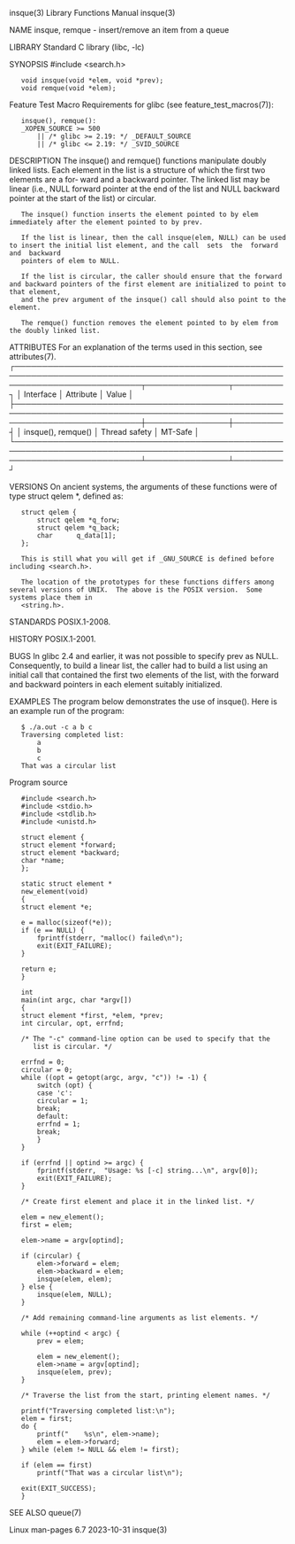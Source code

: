 insque(3)							   Library Functions Manual							     insque(3)

NAME
       insque, remque - insert/remove an item from a queue

LIBRARY
       Standard C library (libc, -lc)

SYNOPSIS
       #include <search.h>

       void insque(void *elem, void *prev);
       void remque(void *elem);

   Feature Test Macro Requirements for glibc (see feature_test_macros(7)):

       insque(), remque():
	   _XOPEN_SOURCE >= 500
	       || /* glibc >= 2.19: */ _DEFAULT_SOURCE
	       || /* glibc <= 2.19: */ _SVID_SOURCE

DESCRIPTION
       The insque() and remque() functions manipulate doubly linked lists.  Each element in the list is a structure of which the first two elements are a for‐
       ward  and  a backward pointer.  The linked list may be linear (i.e., NULL forward pointer at the end of the list and NULL backward pointer at the start
       of the list) or circular.

       The insque() function inserts the element pointed to by elem immediately after the element pointed to by prev.

       If the list is linear, then the call insque(elem, NULL) can be used to insert the initial list element, and the call  sets  the	forward	 and  backward
       pointers of elem to NULL.

       If the list is circular, the caller should ensure that the forward and backward pointers of the first element are initialized to point to that element,
       and the prev argument of the insque() call should also point to the element.

       The remque() function removes the element pointed to by elem from the doubly linked list.

ATTRIBUTES
       For an explanation of the terms used in this section, see attributes(7).
       ┌───────────────────────────────────────────────────────────────────────────────────────────────────────────────────────────┬───────────────┬─────────┐
       │ Interface														   │ Attribute	   │ Value   │
       ├───────────────────────────────────────────────────────────────────────────────────────────────────────────────────────────┼───────────────┼─────────┤
       │ insque(), remque()													   │ Thread safety │ MT-Safe │
       └───────────────────────────────────────────────────────────────────────────────────────────────────────────────────────────┴───────────────┴─────────┘

VERSIONS
       On ancient systems, the arguments of these functions were of type struct qelem *, defined as:

	   struct qelem {
	       struct qelem *q_forw;
	       struct qelem *q_back;
	       char	     q_data[1];
	   };

       This is still what you will get if _GNU_SOURCE is defined before including <search.h>.

       The location of the prototypes for these functions differs among several versions of UNIX.  The above is the POSIX version.  Some systems place them in
       <string.h>.

STANDARDS
       POSIX.1-2008.

HISTORY
       POSIX.1-2001.

BUGS
       In  glibc  2.4 and earlier, it was not possible to specify prev as NULL.	 Consequently, to build a linear list, the caller had to build a list using an
       initial call that contained the first two elements of the list, with the forward and backward pointers in each element suitably initialized.

EXAMPLES
       The program below demonstrates the use of insque().  Here is an example run of the program:

	   $ ./a.out -c a b c
	   Traversing completed list:
	       a
	       b
	       c
	   That was a circular list

   Program source

       #include <search.h>
       #include <stdio.h>
       #include <stdlib.h>
       #include <unistd.h>

       struct element {
	   struct element *forward;
	   struct element *backward;
	   char *name;
       };

       static struct element *
       new_element(void)
       {
	   struct element *e;

	   e = malloc(sizeof(*e));
	   if (e == NULL) {
	       fprintf(stderr, "malloc() failed\n");
	       exit(EXIT_FAILURE);
	   }

	   return e;
       }

       int
       main(int argc, char *argv[])
       {
	   struct element *first, *elem, *prev;
	   int circular, opt, errfnd;

	   /* The "-c" command-line option can be used to specify that the
	      list is circular. */

	   errfnd = 0;
	   circular = 0;
	   while ((opt = getopt(argc, argv, "c")) != -1) {
	       switch (opt) {
	       case 'c':
		   circular = 1;
		   break;
	       default:
		   errfnd = 1;
		   break;
	       }
	   }

	   if (errfnd || optind >= argc) {
	       fprintf(stderr,	"Usage: %s [-c] string...\n", argv[0]);
	       exit(EXIT_FAILURE);
	   }

	   /* Create first element and place it in the linked list. */

	   elem = new_element();
	   first = elem;

	   elem->name = argv[optind];

	   if (circular) {
	       elem->forward = elem;
	       elem->backward = elem;
	       insque(elem, elem);
	   } else {
	       insque(elem, NULL);
	   }

	   /* Add remaining command-line arguments as list elements. */

	   while (++optind < argc) {
	       prev = elem;

	       elem = new_element();
	       elem->name = argv[optind];
	       insque(elem, prev);
	   }

	   /* Traverse the list from the start, printing element names. */

	   printf("Traversing completed list:\n");
	   elem = first;
	   do {
	       printf("	   %s\n", elem->name);
	       elem = elem->forward;
	   } while (elem != NULL && elem != first);

	   if (elem == first)
	       printf("That was a circular list\n");

	   exit(EXIT_SUCCESS);
       }

SEE ALSO
       queue(7)

Linux man-pages 6.7							  2023-10-31								     insque(3)

